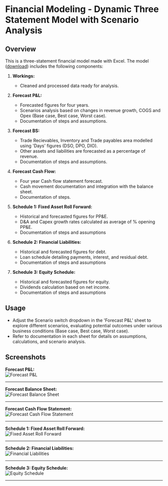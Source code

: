 # Financial Modeling - Dynamic Three Statement Model with Scenario Analysis

## Overview

This is a three-statement financial model made with Excel. The model ([download](https://github.com/ashergeo/My-Portfolio/raw/main/assets/Microsoft%20Excel/3S%20Model%20&%20Scenario%20Analysis.xlsx)) includes the following components:

1. **Workings:**
   - Cleaned and processed data ready for analysis. 

2. **Forecast P&L:**
   - Forecasted figures for four years.
   - Scenarios analysis based on changes in revenue growth, COGS and Opex (Base case, Best case, Worst case).
   - Documentation of steps and assumptions. 

3. **Forecast BS:**
   - Trade Recievables, Inventory and Trade payables area modelled using 'Days' figures (DSO, DPO, DIO). 
   - Other assets and liabilities are forecasted as a percentage of revenue.
   - Documentation of steps and assumptions.

4. **Forecast Cash Flow:**
   - Four year Cash flow statement forecast.
   - Cash movement documentation and integration with the balance sheet.
   - Documentation of steps.

5. **Schedule 1: Fixed Asset Roll Forward:**
   - Historical and forecasted figures for PP&E.
   - D&A and Capex growth rates calculated as average of % opening PP&E.
   - Documentation of steps and assumptions

6. **Schedule 2: Financial Liabilities:**
   - Historical and forecasted figures for debt.
   - Loan schedule detailing payments, interest, and residual debt.
   - Documentation of steps and assumptions

7. **Schedule 3: Equity Schedule:**
   - Historical and forecasted figures for equity.
   - Dividends calculation based on net income.
   - Documentation of steps and assumptions

## Usage

- Adjust the Scenario switch dropdown in the 'Forecast P&L' sheet to explore different scenarios, evaluating potential outcomes under various business conditions (Base case, Best case, Worst case).
- Refer to documentation in each sheet for details on assumptions, calculations, and scenario analysis.

## Screenshots
**Forecast P&L:**  
    ![Forecast P&L](https://github.com/ashergeo/My-Portfolio/blob/main/assets/Microsoft%20Excel/Forecast%20P&L.png)

---

**Forecast Balance Sheet:**   
    ![Forecast Balance Sheet](https://github.com/ashergeo/My-Portfolio/blob/main/assets/Microsoft%20Excel/Forecast%20Balance%20Sheet.png) 

---

**Forecast Cash Flow Statement:**  
    ![Forecast Cash Flow Statement](https://github.com/ashergeo/My-Portfolio/blob/main/assets/Microsoft%20Excel/Forecast%20Cash%20Flow.png)  

---

**Schedule 1: Fixed Asset Roll Forward:**  
    ![Fixed Asset Roll Forward](https://github.com/ashergeo/My-Portfolio/blob/main/assets/Microsoft%20Excel/Schedule%201.png)  

---

**Schedule 2: Financial Liabilities:**  
    ![Financial Liabilities](https://github.com/ashergeo/My-Portfolio/blob/main/assets/Microsoft%20Excel/Schedule%202.png) 

---

**Schedule 3: Equity Schedule:**  
    ![Equity Schedule](https://github.com/ashergeo/My-Portfolio/blob/main/assets/Microsoft%20Excel/Schedule%203.png)  

---

